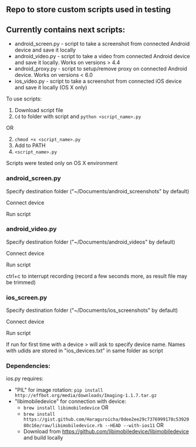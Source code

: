 ## Repo to store custom scripts used in testing

## Currently contains next scripts:

- android_screen.py - script to take a screenshot from connected Android device and save it locally
- android_video.py - script to take a video from connected Android device and save it locally. Works on versions > 4.4
- android_proxy.py - script to setup/remove proxy on connected Android device. Works on versions < 6.0
- ios_video.py - script to take a screenshot from connected iOS device and save it locally (OS X only)

To use scripts:
1. Download script file
2. `Cd` to folder with script and `python <script_name>.py`

OR

2. `chmod +x <script_name>.py`
3. Add to PATH
4. `<script_name>.py`

Scripts were tested only on OS X environment

### android_screen.py
Specify destination folder ("~/Documents/android_screenshots" by default)

Connect device

Run script

### android_video.py
Specify destination folder ("~/Documents/android_videos" by default)

Connect device

Run script

ctrl+c to interrupt recording (record a few seconds more, as result file may be trimmed)

### ios_screen.py
Specify destination folder ("~/Documents/ios_screenshots" by default)

Connect device

Run script

If run for first time with a device > will ask to specify device name. Names with udids are stored in "ios_devices.txt" in same folder as script

### Dependencies:
ios.py requires:
* "PIL" for image rotation: `pip install http://effbot.org/media/downloads/Imaging-1.1.7.tar.gz`
* "libimobiledevice" for connection with device:
  * `brew install libimobiledevice`
OR 
  * `brew install https://gist.github.com/Haraguroicha/0dee2ee29c7376999178c5392080c16e/raw/libimobiledevice.rb --HEAD --with-ios11`
OR
  * Download from https://github.com/libimobiledevice/libimobiledevice and build locally
